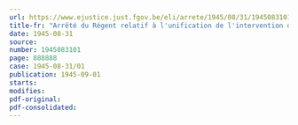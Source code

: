 ```yaml
---
url: https://www.ejustice.just.fgov.be/eli/arrete/1945/08/31/1945083101/justel
title-fr: "Arrêté du Régent relatif à l'unification de l'intervention de l'Etat en matière de subsides. - Réparation des dommages causés par la guerre au domaine public"
date: 1945-08-31
source:
number: 1945083101
page: 888888
case: 1945-08-31/01
publication: 1945-09-01
starts:
modifies:
pdf-original:
pdf-consolidated:
---
```


